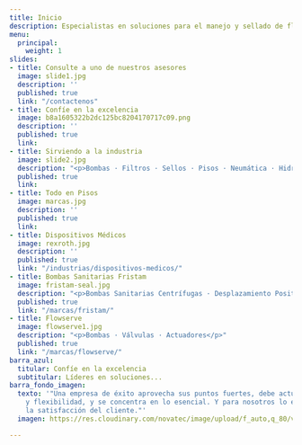 ```yaml
---
title: Inicio
description: Especialistas en soluciones para el manejo y sellado de fluidos
menu:
  principal:
    weight: 1
slides:
- title: Consulte a uno de nuestros asesores
  image: slide1.jpg
  description: ''
  published: true
  link: "/contactenos"
- title: Confíe en la excelencia
  image: b8a1605322b2dc125bc8204170717c09.png
  description: ''
  published: true
  link: 
- title: Sirviendo a la industria
  image: slide2.jpg
  description: "<p>Bombas · Filtros · Sellos · Pisos · Neumática · Hidráulica</p>"
  published: true
  link: 
- title: Todo en Pisos
  image: marcas.jpg
  description: ''
  published: true
  link: 
- title: Dispositivos Médicos
  image: rexroth.jpg
  description: ''
  published: true
  link: "/industrias/dispositivos-medicos/"
- title: Bombas Sanitarias Fristam
  image: fristam-seal.jpg
  description: "<p>Bombas Sanitarias Centrífugas · Desplazamiento Positivas · Mezcladoras</p>"
  published: true
  link: "/marcas/fristam/"
- title: Flowserve
  image: flowserve1.jpg
  description: "<p>Bombas · Válvulas · Actuadores</p>"
  published: true
  link: "/marcas/flowserve/"
barra_azul:
  titular: Confíe en la excelencia
  subtitular: Líderes en soluciones...
barra_fondo_imagen:
  texto: '"Una empresa de éxito aprovecha sus puntos fuertes, debe actuar con rapidez
    y flexibilidad, y se concentra en lo esencial. Y para nosotros lo esencial es
    la satisfacción del cliente."'
  imagen: https://res.cloudinary.com/novatec/image/upload/f_auto,q_80/v1530333582/slide3-dark.jpg

---
```

